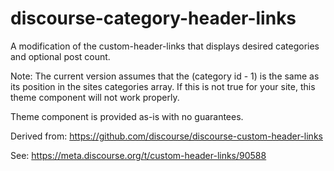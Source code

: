 # discourse-category-header-links

A modification of the custom-header-links that displays desired categories and optional post count.

Note: The current version assumes that the (category id - 1) is the same as its position in the sites categories array. If this is not true for your site, this theme component will not work properly.

Theme component is provided as-is with no guarantees.

Derived from: https://github.com/discourse/discourse-custom-header-links

See: https://meta.discourse.org/t/custom-header-links/90588

